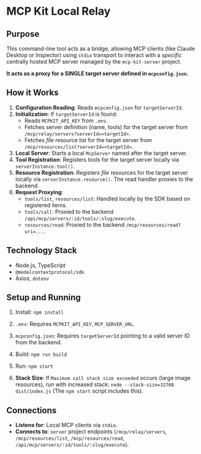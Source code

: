 # MCP Kit Local Relay

## Purpose

This command-line tool acts as a bridge, allowing MCP clients (like Claude Desktop or Inspector) using `stdio` transport to interact with a _specific_ centrally hosted MCP server managed by the `mcp-kit-server` project.

**It acts as a proxy for a SINGLE target server defined in `mcpconfig.json`.**

## How it Works

1.  **Configuration Reading**: Reads `mcpconfig.json` for `targetServerId`.
2.  **Initialization**: If `targetServerId` is found:
    - Reads `MCPKIT_API_KEY` from `.env`.
    - Fetches server definition (name, tools) for the target server from `/mcp/relay/servers?serverId=<targetId>`.
    - Fetches _file_ resource list for the target server from `/mcp/resources/list?serverId=<targetId>`.
3.  **Local Server**: Starts a local `McpServer` named after the target server.
4.  **Tool Registration**: Registers tools for the target server locally via `serverInstance.tool()`.
5.  **Resource Registration**: Registers _file_ resources for the target server locally via `serverInstance.resource()`. The read handler proxies to the backend.
6.  **Request Proxying**:
    - `tools/list`, `resources/list`: Handled locally by the SDK based on registered items.
    - `tools/call`: Proxied to the backend `/api/mcp/servers/:id/tools/:slug/execute`.
    - `resources/read`: Proxied to the backend `/mcp/resources/read?uri=...`.

## Technology Stack

- Node.js, TypeScript
- `@modelcontextprotocol/sdk`
- Axios, `dotenv`

## Setup and Running

1.  Install: `npm install`
2.  `.env`: Requires `MCPKIT_API_KEY`, `MCP_SERVER_URL`.
3.  `mcpconfig.json`: Requires `targetServerId` pointing to a valid server ID from the backend.
4.  Build: `npm run build`
5.  Run: `npm start`

6.  **Stack Size**: If `Maximum call stack size exceeded` occurs (large image resources), run with increased stack: `node --stack-size=32768 dist/index.js` (The `npm start` script includes this).

## Connections

- **Listens for**: Local MCP clients via `stdio`.
- **Connects to**: `server` project endpoints (`/mcp/relay/servers`, `/mcp/resources/list`, `/mcp/resources/read`, `/api/mcp/servers/:id/tools/:slug/execute`).
